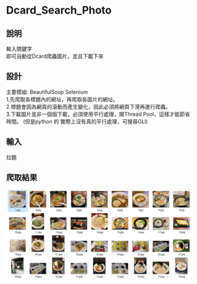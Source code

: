 # Dcard_Search_Photo

## 說明
輸入關鍵字  
即可自動從Dcard爬蟲圖片，並且下載下來

## 設計
主要模組: BeautifulSoup Selenium  
1.先爬取各標題內的網址，再爬取各圖片的網址。  
2.標題會因為網頁的滾動而產生變化，因此必須將網頁下滑再進行爬蟲。  
3.下載圖片並非一個個下載，必須使用平行處理，開Thread Pool，這樣才能節省時間。 (但是python 的 實際上沒有真的平行處理，可搜尋GLI)  

## 輸入  
拉麵  

## 爬取結果  
![image](https://github.com/Microfish31/Dcard_Search_Photo/blob/main/photo1.PNG)  
